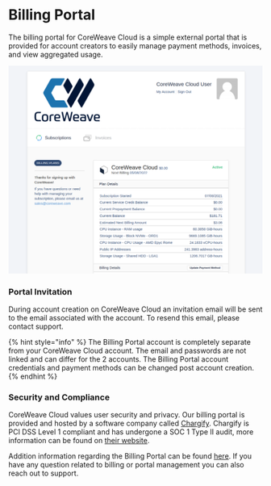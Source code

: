 # Billing Portal

The billing portal for CoreWeave Cloud is a simple external portal that is provided for account creators to easily manage payment methods, invoices, and view aggregated usage.

![Billing Portal View](<../../.gitbook/assets/image (95).png>)

### Portal Invitation

During account creation on CoreWeave Cloud an invitation email will be sent to the email associated with the account. To resend this email, please contact support.

{% hint style="info" %}
The Billing Portal account is completely separate from your CoreWeave Cloud account. The email and passwords are not linked and can differ for the 2 accounts. The Billing Portal account credentials and payment methods can be changed post account creation.
{% endhint %}

### Security and Compliance

CoreWeave Cloud values user security and privacy. Our billing portal is provided and hosted by a software company called [Chargify](https://www.chargify.com/). Chargify is PCI DSS Level 1 compliant and has undergone a SOC 1 Type II audit, more information can be found on [their website](https://www.chargify.com/security/).



Addition information regarding the Billing Portal can be found [here](https://chargify.zendesk.com/hc/en-us/articles/4407649191195#subscription-overview). If you have any question related to billing or portal management you can also reach out to support.
